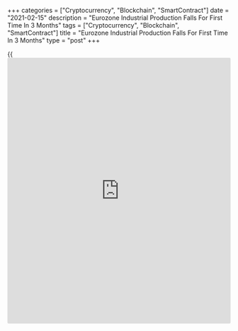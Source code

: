 +++
categories = ["Cryptocurrency", "Blockchain", "SmartContract"]
date = "2021-02-15"
description = "Eurozone Industrial Production Falls For First Time In 3 Months"
tags = ["Cryptocurrency", "Blockchain", "SmartContract"]
title = "Eurozone Industrial Production Falls For First Time In 3 Months"
type = "post"
+++

{{<iframe id="large-banner" src="https://www.bounty.group/#slide=27.0" width="100%" height="600" scrolling="no" style="border: 0px solid rgb(216, 221, 230); border-radius: 3px;">}}

Eurozone industrial production declined for the first time in three
months in December, data from Eurostat showed on Monday.

Industrial production fell 1.6 percent month-on-month in December,
reversing November's 2.6 percent increase. Economists had forecast a 1
percent drop for December.

The decline was driven by a 3.1 percent decrease in capital goods output
and 0.6 percent fall in non-durable consumer goods production.  
  
Meanwhile, intermediate goods output gained 1 percent and energy output
advanced 1.4 percent. Durable consumer goods production moved up 0.8
percent.

On a yearly basis, industrial production dropped at a faster pace of 0.8
percent after easing 0.6 percent in the previous month. Output was
forecast to fall 0.3 percent.

In 2020, industrial production decreased 8.7 percent from the previous
year.

In the EU27, industrial output decreased 1.2 percent on month in
December, taking the annual fall to 0.4 percent. In 2020, output
decreased 8 percent.

For comments and feedback [contact](https://www.playgroundfx.com/contact/): editorial@rtt[news](https://www.letsplayfx.com/blog/forex-news-website/).com

[Economic News][1]

 **What parts of the world are seeing the best (and worst) economic
performances lately? Click[here][2] to check out our [Econ Scorecard][2]
and find out! See up-to-the-moment [ranking](https://www.playgroundfx.com/blog/crypto-exchange-ranking/)s for the best and worst
performers in [GDP][3], [unemployment rate][4], [inflation][2] and much
more.**

   1. www.rtt[news](https://www.letsplayfx.com/blog/forex-news-website/).com/Content/EconomicNews.aspx
   2. www.rtt[news](https://www.letsplayfx.com/blog/forex-news-website/).com/economic-scorecard/world-rank/CPI/highest-performance.aspx
   3. www.rtt[news](https://www.letsplayfx.com/blog/forex-news-website/).com/economic-scorecard/world-rank/GDP/highest-performance.aspx
   4. www.rtt[news](https://www.letsplayfx.com/blog/forex-news-website/).com/economic-scorecard/world-rank/unemployment-rate/lowest-performance.aspx